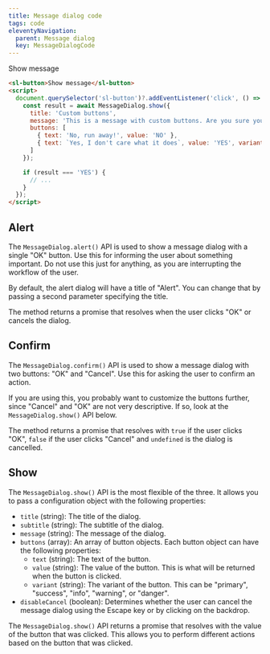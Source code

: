 ```yaml
---
title: Message dialog code
tags: code
eleventyNavigation:
  parent: Message dialog
  key: MessageDialogCode
---
```


<section>
<div class="ds-example">

  <sl-button id="message-button">Show message</sl-button>
  <script>
    document.querySelector('#message-button')?.addEventListener('click', () => {
      MessageDialog.show({
        title: 'Custom buttons',
        message: 'This is a message with custom buttons. Are you sure you want to press any buttons?',
        buttons: [
          { text: 'No, run away!', value: 'NO' },
          { text: `Yes, I don't care what it does`, value: 'YES', variant: 'danger' }
        ]
      });
    });
  </script>

</div>

<div class="ds-code">

  ```html
  <sl-button>Show message</sl-button>
  <script>
    document.querySelector('sl-button')?.addEventListener('click', () => {
      const result = await MessageDialog.show({
        title: 'Custom buttons',
        message: 'This is a message with custom buttons. Are you sure you want to press any buttons?',
        buttons: [
          { text: 'No, run away!', value: 'NO' },
          { text: `Yes, I don't care what it does`, value: 'YES', variant: 'danger' }
        ]
      });

      if (result === 'YES') {
        // ...
      }
    });
  </script>
  ```

</div>
</section>
<ds-install-info link-in-navigation package="message-dialog"></ds-install-info>
<section>

## Alert

The `MessageDialog.alert()` API is used to show a message dialog with a single "OK" button. Use this for informing the user about something important. Do not use this just for anything, as you are interrupting the workflow of the user.

By default, the alert dialog will have a title of "Alert". You can change that by passing a second parameter specifying the title.

The method returns a promise that resolves when the user clicks "OK" or cancels the dialog.

</section>

<section>

## Confirm

The `MessageDialog.confirm()` API is used to show a message dialog with two buttons: "OK" and "Cancel". Use this for asking the user to confirm an action.

If you are using this, you probably want to customize the buttons further, since "Cancel" and "OK" are not very descriptive. If so, look at the `MessageDialog.show()` API below.

The method returns a promise that resolves with `true` if the user clicks "OK", `false` if the user clicks "Cancel" and `undefined` is the dialog is cancelled.

</section>

<section>

## Show

The `MessageDialog.show()` API is the most flexible of the three. It allows you to pass a configuration object with the following properties:

- `title` (string): The title of the dialog.
- `subtitle` (string): The subtitle of the dialog.
- `message` (string): The message of the dialog.
- `buttons` (array): An array of button objects. Each button object can have the following properties:
  - `text` (string): The text of the button.
  - `value` (string): The value of the button. This is what will be returned when the button is clicked.
  - `variant` (string): The variant of the button. This can be "primary", "success", "info", "warning", or "danger".
- `disableCancel` (boolean): Determines whether the user can cancel the message dialog using the Escape key or by clicking on the backdrop.

The `MessageDialog.show()` API returns a promise that resolves with the value of the button that was clicked. This allows you to perform different actions based on the button that was clicked.

</section>
